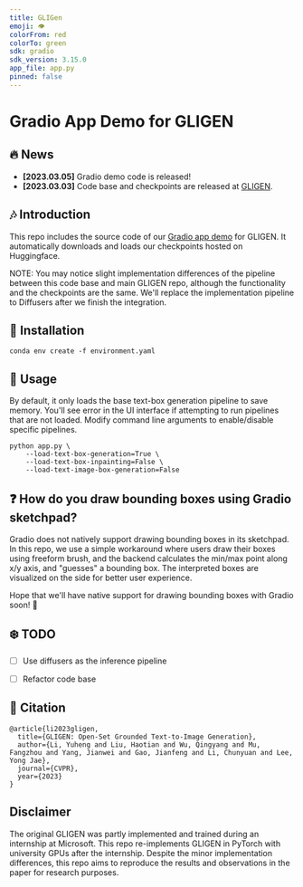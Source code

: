 ```yaml
---
title: GLIGen
emoji: 👁
colorFrom: red
colorTo: green
sdk: gradio
sdk_version: 3.15.0
app_file: app.py
pinned: false
---
```


# Gradio App Demo for GLIGEN


## :fire: News

* **[2023.03.05]** Gradio demo code is released!
* **[2023.03.03]** Code base and checkpoints are released at [GLIGEN](https://github.com/gligen/GLIGEN).

## :notes: Introduction
This repo includes the source code of our [Gradio app demo](https://huggingface.co/spaces/gligen/demo) for GLIGEN.  It automatically downloads and loads our checkpoints hosted on Huggingface.

NOTE: You may notice slight implementation differences of the pipeline between this code base and main GLIGEN repo, although the functionality and the checkpoints are the same.  We'll replace the implementation pipeline to Diffusers after we finish the integration.

## :toolbox: Installation
```Shell
conda env create -f environment.yaml
```

## :notebook: Usage
By default, it only loads the base text-box generation pipeline to save memory.  You'll see error in the UI interface if attempting to run pipelines that are not loaded.  Modify command line arguments to enable/disable specific pipelines.
```Shell
python app.py \
    --load-text-box-generation=True \
    --load-text-box-inpainting=False \
    --load-text-image-box-generation=False
```


## :question: How do you draw bounding boxes using Gradio sketchpad?
Gradio does not natively support drawing bounding boxes in its sketchpad.  In this repo, we use a simple workaround where users draw their boxes using freeform brush, and the backend calculates the min/max point along x/y axis, and "guesses" a bounding box.  The interpreted boxes are visualized on the side for better user experience.

Hope that we'll have native support for drawing bounding boxes with Gradio soon! :partying_face:


## :snowflake: TODO
- [ ] Use diffusers as the inference pipeline
- [ ] Refactor code base


## :book: Citation
```
@article{li2023gligen,
  title={GLIGEN: Open-Set Grounded Text-to-Image Generation},
  author={Li, Yuheng and Liu, Haotian and Wu, Qingyang and Mu, Fangzhou and Yang, Jianwei and Gao, Jianfeng and Li, Chunyuan and Lee, Yong Jae},
  journal={CVPR},
  year={2023}
}
```

## Disclaimer

The original GLIGEN was partly implemented and trained during an internship at Microsoft. This repo re-implements GLIGEN in PyTorch with university GPUs after the internship. Despite the minor implementation differences, this repo aims to reproduce the results and observations in the paper for research purposes.

